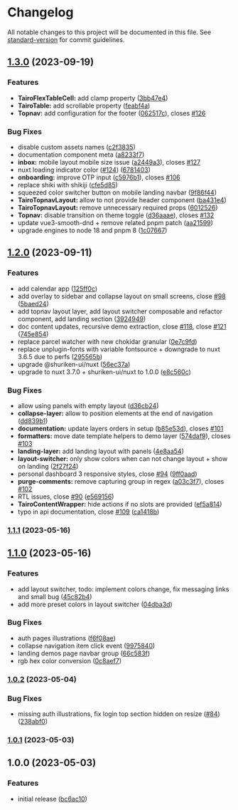 # Changelog

All notable changes to this project will be documented in this file. See [standard-version](https://github.com/conventional-changelog/standard-version) for commit guidelines.

## [1.3.0](https://github.com/cssninjaStudio/tairo/compare/v1.2.0...v1.3.0) (2023-09-19)


### Features

* **TairoFlexTableCell:** add clamp property ([3bb47e4](https://github.com/cssninjaStudio/tairo/commit/3bb47e4f6ea2155e3c918847c95b14f72bf6830d))
* **TairoTable:** add scrollable property ([feabf4a](https://github.com/cssninjaStudio/tairo/commit/feabf4a56c61d14c35b8cbe13b3bb7b1739a4d48))
* **Topnav:** add configuration for the footer ([062517c](https://github.com/cssninjaStudio/tairo/commit/062517c8bef9e622e61e77bec28be7591e3d9a70)), closes [#126](https://github.com/cssninjaStudio/tairo/issues/126)


### Bug Fixes

* disable custom assets names ([c2f3835](https://github.com/cssninjaStudio/tairo/commit/c2f3835436f4c3769215a27b544b99c8b7fe979c))
* documentation component meta ([a8233f7](https://github.com/cssninjaStudio/tairo/commit/a8233f7068852df6a207fc1d7b7a88742577dc19))
* **inbox:** mobile layout mobile size issue ([a2449a3](https://github.com/cssninjaStudio/tairo/commit/a2449a3fc4333e4b0405b417531a8b3ab0831c8e)), closes [#127](https://github.com/cssninjaStudio/tairo/issues/127)
* nuxt loading indicator color ([#124](https://github.com/cssninjaStudio/tairo/issues/124)) ([6781403](https://github.com/cssninjaStudio/tairo/commit/6781403b49036c5628ed637aaaba1fdfc9d890cc))
* **onboarding:** improve OTP input ([c5976b1](https://github.com/cssninjaStudio/tairo/commit/c5976b1a8e60e8abd0ac4d8f8b52a671345fd50b)), closes [#106](https://github.com/cssninjaStudio/tairo/issues/106)
* replace shiki with shikiji ([cfe5d85](https://github.com/cssninjaStudio/tairo/commit/cfe5d85cca205e4bf6cb9db595589bfe173f20fe))
* squeezed color switcher button on mobile landing navbar ([9f86f44](https://github.com/cssninjaStudio/tairo/commit/9f86f44061cc1592baa6557926529d89e24a8339))
* **TairoTopnavLayout:** allow to not provide header component ([ba431e4](https://github.com/cssninjaStudio/tairo/commit/ba431e4dba4989c741f20882734ed3c5b29b0c7e))
* **TairoTopnavLayout:** remove unnecessary required props ([6012526](https://github.com/cssninjaStudio/tairo/commit/601252672676e7b470f79dc81c4e838c6db461f6))
* **Topnav:** disable transition on theme toggle ([d36aaae](https://github.com/cssninjaStudio/tairo/commit/d36aaae3e32c0a5fd8ad9f006a57a196b9fdd706)), closes [#132](https://github.com/cssninjaStudio/tairo/issues/132)
* update vue3-smooth-dnd + remove related pnpm patch ([aa21599](https://github.com/cssninjaStudio/tairo/commit/aa215990f956ca52ee3f28bc362445910da1d8f2))
* upgrade engines to node 18 and pnpm 8 ([1c07667](https://github.com/cssninjaStudio/tairo/commit/1c07667c4d097c9716d8f940c2cec696b86485c0))

## [1.2.0](https://github.com/cssninjaStudio/tairo/compare/v1.1.1...v1.2.0) (2023-09-11)


### Features

* add calendar app ([125ff0c](https://github.com/cssninjaStudio/tairo/commit/125ff0ca3dcb32b721acd19439fc1f197f49dc85))
* add overlay to sidebar and collapse layout on small screens, close [#98](https://github.com/cssninjaStudio/tairo/issues/98) ([5baed24](https://github.com/cssninjaStudio/tairo/commit/5baed24bec33eebd59eb5eb6d467be2060dcf92a))
* add topnav layout layer, add layout switcher composable and refactor component, add landing section ([3924949](https://github.com/cssninjaStudio/tairo/commit/39249494c301f1396062d97344fd4eacc36cb3d3))
* doc content updates, recursive demo extraction, close [#118](https://github.com/cssninjaStudio/tairo/issues/118), close [#121](https://github.com/cssninjaStudio/tairo/issues/121) ([745e854](https://github.com/cssninjaStudio/tairo/commit/745e854a16c978eb540d4f83c02a074117ec8d32))
* replace parcel watcher with new chokidar granular ([0e7c9fd](https://github.com/cssninjaStudio/tairo/commit/0e7c9fd48d9d8fe06de057114ae41d52ab861f52))
* replace unplugin-fonts with variable fontsource + downgrade to nuxt 3.6.5 due to perfs ([295565b](https://github.com/cssninjaStudio/tairo/commit/295565bc0c347d31a68bb9ddc7d35ba4e26f3048))
* upgrade @shuriken-ui/nuxt ([56ec37a](https://github.com/cssninjaStudio/tairo/commit/56ec37acbd368a4940980ec544dc058d8c280120))
* upgrade to nuxt 3.7.0 + shuriken-ui/nuxt to 1.0.0 ([e8c560c](https://github.com/cssninjaStudio/tairo/commit/e8c560cd37406fed36e4618be64673c8704b46af))


### Bug Fixes

* allow using panels with empty layout ([d36cb24](https://github.com/cssninjaStudio/tairo/commit/d36cb24939502b56a0d4952addf5d1c49f23c4d0))
* **collapse-layer:** allow to position elements at the end of navigation ([dd839b1](https://github.com/cssninjaStudio/tairo/commit/dd839b1b9b054596d52ab8082bd53286f46c594b))
* **documentation:** update layers orders in setup ([b85e53d](https://github.com/cssninjaStudio/tairo/commit/b85e53d537ced9032ee07c83755c728d5db8765c)), closes [#101](https://github.com/cssninjaStudio/tairo/issues/101)
* **formatters:** move date template helpers to demo layer ([574daf9](https://github.com/cssninjaStudio/tairo/commit/574daf9fd5fca3e6db672a157103e01577ff4bdf)), closes [#103](https://github.com/cssninjaStudio/tairo/issues/103)
* **landing-layer:** add landing layout with panels ([4e8aa54](https://github.com/cssninjaStudio/tairo/commit/4e8aa54e4a1143eacf30fcdc697de67021fe76df))
* **layout-switcher:** only show colors when can not change layout + show on landing ([2f27f24](https://github.com/cssninjaStudio/tairo/commit/2f27f246680966762203c899b8b88a992e708b9e))
* personal dashboard 3 responsive styles, close [#94](https://github.com/cssninjaStudio/tairo/issues/94) ([9ff0aad](https://github.com/cssninjaStudio/tairo/commit/9ff0aadd3d3afd756a1bac65035ca9f8777eda0e))
* **purge-comments:** remove capturing group in regex ([a03c3f7](https://github.com/cssninjaStudio/tairo/commit/a03c3f79dc951eeec00e9d65a23242577e2090df)), closes [#102](https://github.com/cssninjaStudio/tairo/issues/102)
* RTL issues, close [#90](https://github.com/cssninjaStudio/tairo/issues/90) ([e569156](https://github.com/cssninjaStudio/tairo/commit/e5691567e17ed9fa39321b68c5d3581b5e715af5))
* **TairoContentWrapper:** hide actions if no slots are provided ([ef5a814](https://github.com/cssninjaStudio/tairo/commit/ef5a814bdda06c4b681962a9254ddbada1fe79fb))
* typo in api documentation, close [#109](https://github.com/cssninjaStudio/tairo/issues/109) ([ca1418b](https://github.com/cssninjaStudio/tairo/commit/ca1418beee3f6fe5b8cafe97de2b6b16099291ba))

### [1.1.1](https://github.com/cssninjaStudio/tairo/compare/v1.1.0...v1.1.1) (2023-05-16)

## [1.1.0](https://github.com/cssninjaStudio/tairo/compare/v1.0.2...v1.1.0) (2023-05-16)


### Features

* add layout switcher, todo: implement colors change, fix messaging links and small bug ([45c82b4](https://github.com/cssninjaStudio/tairo/commit/45c82b48ef1142d129354558bafb4eaaa5786439))
* add more preset colors in layout switcher ([04dba3d](https://github.com/cssninjaStudio/tairo/commit/04dba3dd7ab6524586a6090ba67678f11977695d))


### Bug Fixes

* auth pages illustrations ([f6f08ae](https://github.com/cssninjaStudio/tairo/commit/f6f08ae9438ddc4728f6c9aec3e59179d7c57a5f))
* collapse navigation item click event ([9975840](https://github.com/cssninjaStudio/tairo/commit/99758406424e0d7c9dbfdb423754744b76d09620))
* landing demos page navbar group ([66c583f](https://github.com/cssninjaStudio/tairo/commit/66c583ffaccd10fe92714ebf0cf09e6ae1ea95e2))
* rgb hex color conversion ([0c8aef7](https://github.com/cssninjaStudio/tairo/commit/0c8aef74043e0a98853ba1627cd0c7cf5640b49f))

### [1.0.2](https://github.com/cssninjaStudio/tairo/compare/v1.0.1...v1.0.2) (2023-05-04)


### Bug Fixes

* missing auth illustrations, fix login top section hidden on resize ([#84](https://github.com/cssninjaStudio/tairo/issues/84)) ([238abf0](https://github.com/cssninjaStudio/tairo/commit/238abf0db203f0891f577c58a65369839ae84da7))

### [1.0.1](https://github.com/cssninjaStudio/tairo/compare/v1.0.0...v1.0.1) (2023-05-03)

## 1.0.0 (2023-05-03)


### Features

* initial release ([bc6ac10](https://github.com/cssninjaStudio/tairo/commit/bc6ac1001a9c22edbaec91bd8c63299217a2496f))
